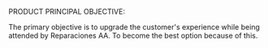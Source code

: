 PRODUCT PRINCIPAL OBJECTIVE:

The primary objective is to upgrade the customer's experience while being attended by Reparaciones AA. To become the best option because of this.
